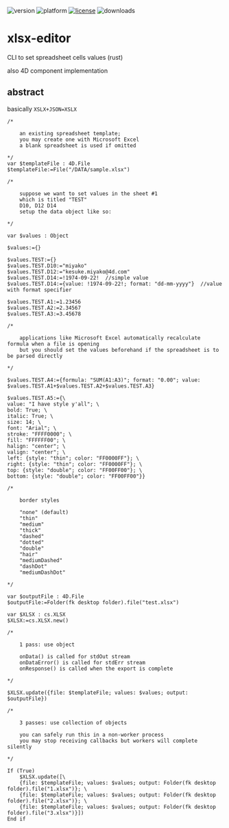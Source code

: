 ![version](https://img.shields.io/badge/version-20%2B-E23089)
![platform](https://img.shields.io/static/v1?label=platform&message=mac-intel%20|%20mac-arm%20|%20win-64&color=blue)
[![license](https://img.shields.io/github/license/miyako/xlsx-editor)](LICENSE)
![downloads](https://img.shields.io/github/downloads/miyako/xlsx-editor/total)

# xlsx-editor
CLI to set spreadsheet cells values (rust)

also 4D component implementation

## abstract

basically `XSLX+JSON=XSLX`

```4d
/*
	
	an existing spreadsheet template;
	you may create one with Microsoft Excel
	a blank spreadsheet is used if omitted
	 
*/
var $templateFile : 4D.File
$templateFile:=File("/DATA/sample.xlsx")

/*
	
	suppose we want to set values in the sheet #1
	which is titled "TEST"
	D10, D12 D14
	setup the data object like so:
	
*/

var $values : Object

$values:={}

$values.TEST:={}
$values.TEST.D10:="miyako"
$values.TEST.D12:="kesuke.miyako@4d.com"
$values.TEST.D14:=!1974-09-22!  //simple value
$values.TEST.D14:={value: !1974-09-22!; format: "dd-mm-yyyy"}  //value with format specifier

$values.TEST.A1:=1.23456
$values.TEST.A2:=2.34567
$values.TEST.A3:=3.45678

/*
	
	applications like Microsoft Excel automatically recalculate formula when a file is opening
	but you should set the values beforehand if the spreadsheet is to be parsed directly
	
*/

$values.TEST.A4:={formula: "SUM(A1:A3)"; format: "0.00"; value: $values.TEST.A1+$values.TEST.A2+$values.TEST.A3}

$values.TEST.A5:={\
value: "I have style y'all"; \
bold: True; \
italic: True; \
size: 14; \
font: "Arial"; \
stroke: "FFFF0000"; \
fill: "FFFFFF00"; \
halign: "center"; \
valign: "center"; \
left: {style: "thin"; color: "FF0000FF"}; \
right: {style: "thin"; color: "FF0000FF"}; \
top: {style: "double"; color: "FF00FF00"}; \
bottom: {style: "double"; color: "FF00FF00"}}

/*
	
	border styles
	
	"none" (default)
	"thin"
	"medium"
	"thick"
	"dashed"
	"dotted"
	"double"
	"hair"
	"mediumDashed"
	"dashDot"
	"mediumDashDot"
	
*/

var $outputFile : 4D.File
$outputFile:=Folder(fk desktop folder).file("test.xlsx")

var $XLSX : cs.XLSX
$XLSX:=cs.XLSX.new()

/*
	
	1 pass: use object
	
	onData() is called for stdOut stream
	onDataError() is called for stdErr stream
	onResponse() is called when the export is complete
	
*/

$XLSX.update({file: $templateFile; values: $values; output: $outputFile})

/*
	
	3 passes: use collection of objects
	
	you can safely run this in a non-worker process
	you may stop receiving callbacks but workers will complete silently
	
*/

If (True)
	$XLSX.update([\
	{file: $templateFile; values: $values; output: Folder(fk desktop folder).file("1.xlsx")}; \
	{file: $templateFile; values: $values; output: Folder(fk desktop folder).file("2.xlsx")}; \
	{file: $templateFile; values: $values; output: Folder(fk desktop folder).file("3.xlsx")}])
End if 
```

